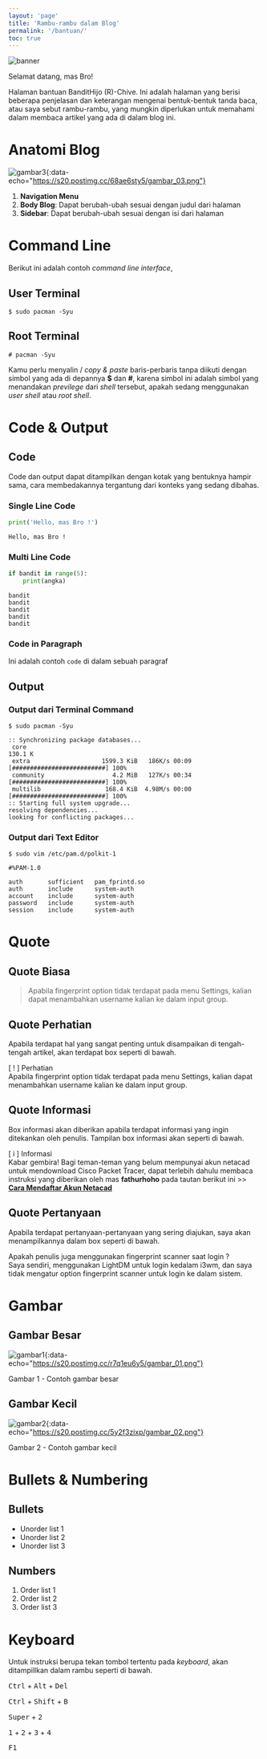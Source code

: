```yaml
---
layout: 'page'
title: 'Rambu-rambu dalam Blog'
permalink: '/bantuan/'
toc: true
---
```


<img class="post-body-img" src="/assets/img/logo/logo_blank_banner.png" data-echo="https://s20.postimg.cc/6y5oddqtp/banner_bantuan.png" alt="banner">

Selamat datang, mas Bro!

Halaman bantuan BanditHijo (R)-Chive. Ini adalah halaman yang berisi beberapa penjelasan dan keterangan mengenai bentuk-bentuk tanda baca, atau saya sebut rambu-rambu, yang mungkin diperlukan untuk memahami dalam membaca artikel yang ada di dalam blog ini.

# Anatomi Blog

![gambar3](/assets/img/logo/logo_blank.png){:data-echo="https://s20.postimg.cc/68ae6sty5/gambar_03.png"}

1. **Navigation Menu**
2. **Body Blog**: Dapat berubah-ubah sesuai dengan judul dari halaman
3. **Sidebar**: Dapat berubah-ubah sesuai dengan isi dari halaman

# Command Line
Berikut ini adalah contoh _command line interface_,

## User Terminal
```
$ sudo pacman -Syu
```

## Root Terminal
```
# pacman -Syu
```

Kamu perlu menyalin / _copy & paste_ baris-perbaris tanpa diikuti dengan simbol yang ada di depannya **$** dan **#**, karena simbol ini adalah simbol yang menandakan _previlege_ dari _shell_ tersebut, apakah sedang menggunakan _user shell_ atau _root shell_.

# Code & Output
## Code
Code dan output dapat ditampilkan dengan kotak yang bentuknya hampir sama, cara membedakannya tergantung dari konteks yang sedang dibahas.

### Single Line Code
```python
print('Hello, mas Bro !')
```
```
Hello, mas Bro !
```

### Multi Line Code
```python
if bandit in range(5):
    print(angka)
```
```
bandit
bandit
bandit
bandit
bandit
```

### Code in Paragraph
Ini adalah contoh `code` di dalam sebuah paragraf

## Output
### Output dari Terminal Command
```
$ sudo pacman -Syu
```
```
:: Synchronizing package databases...
 core                                                                         130.1 K
 extra                    1599.3 KiB   186K/s 00:09 [##########################] 100%
 community                   4.2 MiB   127K/s 00:34 [##########################] 100%
 multilib                  168.4 KiB  4.98M/s 00:00 [##########################] 100%
:: Starting full system upgrade...
resolving dependencies...
looking for conflicting packages...

```

### Output dari Text Editor
```
$ sudo vim /etc/pam.d/polkit-1
```
```
#%PAM-1.0

auth       sufficient   pam_fprintd.so
auth       include      system-auth
account    include      system-auth
password   include      system-auth
session    include      system-auth
```

# Quote

## Quote Biasa
>Apabila fingerprint option tidak terdapat pada menu Settings, kalian dapat menambahkan username kalian ke dalam input group.

## Quote Perhatian
Apabila terdapat hal yang sangat penting untuk disampaikan di tengah-tengah artikel, akan terdapat box seperti di bawah.

<div class="blockquote-red">
<div class="blockquote-red-title">[ ! ] Perhatian</div>
Apabila fingerprint option tidak terdapat pada menu Settings, kalian dapat menambahkan username kalian ke dalam input group.
</div>

## Quote Informasi
Box informasi akan diberikan apabila terdapat informasi yang ingin ditekankan oleh penulis. Tampilan box informasi akan seperti di bawah.

<div class="blockquote-blue">
<div class="blockquote-blue-title">[ i ] Informasi</div>
Kabar gembira! Bagi teman-teman yang belum mempunyai akun netacad untuk mendownload Cisco Packet Tracer, dapat terlebih dahulu membaca instruksi yang diberikan oleh mas <b>fathurhoho</b> pada tautan berikut ini >> <a href=""><b>Cara Mendaftar Akun Netacad</b></a>
</div>

## Quote Pertanyaan
Apabila terdapat pertanyaan-pertanyaan yang sering diajukan, saya akan menampilkannya dalam box seperti di bawah.

<div class="blockquote-yellow">
<div class="blockquote-yellow-title">Apakah penulis juga menggunakan fingerprint scanner saat login ?</div>
Saya sendiri, menggunakan LightDM untuk login kedalam i3wm, dan saya tidak mengatur option fingerprint scanner untuk login ke dalam sistem.
</div>

# Gambar
## Gambar Besar
![gambar1](/assets/img/logo/logo_blank.png){:data-echo="https://s20.postimg.cc/r7q1eu6y5/gambar_01.png"}
<p class="img-caption">Gambar 1 - Contoh gambar besar</p>

## Gambar Kecil
![gambar2](/assets/img/logo/logo_blank.png){:data-echo="https://s20.postimg.cc/5y2f3zixp/gambar_02.png"}
<p class="img-caption">Gambar 2 - Contoh gambar kecil</p>

# Bullets & Numbering
## Bullets
* Unorder list 1
* Unorder list 2
* Unorder list 3

## Numbers
1. Order list 1
2. Order list 2
3. Order list 3

# Keyboard
Untuk instruksi berupa tekan tombol tertentu pada _keyboard_, akan ditampillkan dalam rambu seperti di bawah.

<kbd>Ctrl</kbd> + <kbd>Alt</kbd> + <kbd>Del</kbd>

<kbd>Ctrl</kbd> + <kbd>Shift</kbd> + <kbd>B</kbd>

<kbd>Super</kbd> + <kbd>2</kbd>

<kbd>1</kbd> + <kbd>2</kbd> + <kbd>3</kbd> + <kbd>4</kbd>

<kbd>F1</kbd>
